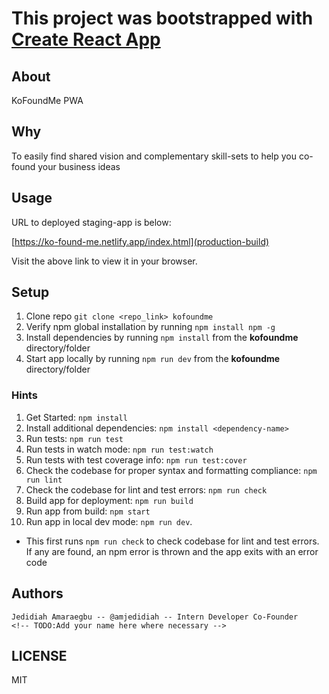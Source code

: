 # This project was bootstrapped with [Create React App](https://github.com/facebook/create-react-app)

<!-- TODO: Add Codacy badge here -->

## About

KoFoundMe PWA

## Why

To easily find shared vision and complementary skill-sets to help you co-found your business ideas

## Usage

URL to deployed staging-app is below:

[https://ko-found-me.netlify.app/index.html](production-build)
<!-- Add staging app detail here -->
Visit the above link to view it in your browser.

## Setup

1. Clone repo `git clone <repo_link> kofoundme` <!-- TODO -->
2. Verify npm global installation by running `npm install npm -g`
3. Install dependencies by running `npm install` from the **kofoundme** directory/folder
4. Start app locally by running `npm run dev` from the **kofoundme** directory/folder

### Hints

1. Get Started: `npm install`
2. Install additional dependencies: `npm install <dependency-name>`
3. Run tests: `npm run test`
4. Run tests in watch mode: `npm run test:watch`
5. Run tests with test coverage info: `npm run test:cover`
6. Check the codebase for proper syntax and formatting compliance: `npm run lint`
7. Check the codebase for lint and test errors: `npm run check`
8. Build app for deployment: `npm run build`
9. Run app from build: `npm start`
10. Run app in local dev mode: `npm run dev`.

- This first runs `npm run check` to check codebase for lint and test errors. If any are found, an npm error is thrown and the app exits with an error code

## Authors

    Jedidiah Amaraegbu -- @amjedidiah -- Intern Developer Co-Founder
    <!-- TODO:Add your name here where necessary -->

## LICENSE

MIT
